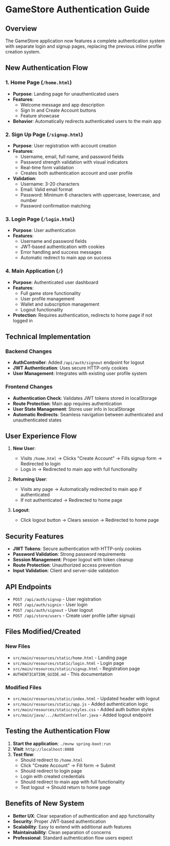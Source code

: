 # GameStore Authentication Guide

## Overview

The GameStore application now features a complete authentication system with separate login and signup pages, replacing the previous inline profile creation system.

## New Authentication Flow

### 1. Home Page (`/home.html`)
- **Purpose**: Landing page for unauthenticated users
- **Features**: 
  - Welcome message and app description
  - Sign In and Create Account buttons
  - Feature showcase
- **Behavior**: Automatically redirects authenticated users to the main app

### 2. Sign Up Page (`/signup.html`)
- **Purpose**: User registration with account creation
- **Features**:
  - Username, email, full name, and password fields
  - Password strength validation with visual indicators
  - Real-time form validation
  - Creates both authentication account and user profile
- **Validation**:
  - Username: 3-20 characters
  - Email: Valid email format
  - Password: Minimum 6 characters with uppercase, lowercase, and number
  - Password confirmation matching

### 3. Login Page (`/login.html`)
- **Purpose**: User authentication
- **Features**:
  - Username and password fields
  - JWT-based authentication with cookies
  - Error handling and success messages
  - Automatic redirect to main app on success

### 4. Main Application (`/`)
- **Purpose**: Authenticated user dashboard
- **Features**:
  - Full game store functionality
  - User profile management
  - Wallet and subscription management
  - Logout functionality
- **Protection**: Requires authentication, redirects to home page if not logged in

## Technical Implementation

### Backend Changes
- **AuthController**: Added `/api/auth/signout` endpoint for logout
- **JWT Authentication**: Uses secure HTTP-only cookies
- **User Management**: Integrates with existing user profile system

### Frontend Changes
- **Authentication Check**: Validates JWT tokens stored in localStorage
- **Route Protection**: Main app requires authentication
- **User State Management**: Stores user info in localStorage
- **Automatic Redirects**: Seamless navigation between authenticated and unauthenticated states

## User Experience Flow

1. **New User**:
   - Visits `/home.html` → Clicks "Create Account" → Fills signup form → Redirected to login
   - Logs in → Redirected to main app with full functionality

2. **Returning User**:
   - Visits any page → Automatically redirected to main app if authenticated
   - If not authenticated → Redirected to home page

3. **Logout**:
   - Click logout button → Clears session → Redirected to home page

## Security Features

- **JWT Tokens**: Secure authentication with HTTP-only cookies
- **Password Validation**: Strong password requirements
- **Session Management**: Proper logout with token cleanup
- **Route Protection**: Unauthorized access prevention
- **Input Validation**: Client and server-side validation

## API Endpoints

- `POST /api/auth/signup` - User registration
- `POST /api/auth/signin` - User login
- `POST /api/auth/signout` - User logout
- `POST /api/store/users` - Create user profile (after signup)

## Files Modified/Created

### New Files
- `src/main/resources/static/home.html` - Landing page
- `src/main/resources/static/login.html` - Login page
- `src/main/resources/static/signup.html` - Registration page
- `AUTHENTICATION_GUIDE.md` - This documentation

### Modified Files
- `src/main/resources/static/index.html` - Updated header with logout
- `src/main/resources/static/app.js` - Added authentication logic
- `src/main/resources/static/styles.css` - Added auth button styles
- `src/main/java/.../AuthController.java` - Added logout endpoint

## Testing the Authentication Flow

1. **Start the application**: `./mvnw spring-boot:run`
2. **Visit**: `http://localhost:8080`
3. **Test flow**:
   - Should redirect to `/home.html`
   - Click "Create Account" → Fill form → Submit
   - Should redirect to login page
   - Login with created credentials
   - Should redirect to main app with full functionality
   - Test logout → Should return to home page

## Benefits of New System

- **Better UX**: Clear separation of authentication and app functionality
- **Security**: Proper JWT-based authentication
- **Scalability**: Easy to extend with additional auth features
- **Maintainability**: Clean separation of concerns
- **Professional**: Standard authentication flow users expect
